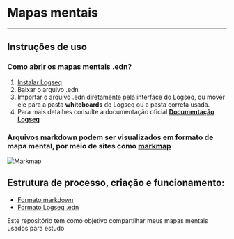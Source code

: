 # Mapas mentais

---

## Instruções de uso

### Como abrir os mapas mentais .edn?
1. [Instalar Logseq](https://logseq.com/)
2. Baixar o arquivo .edn
3. Importar o arquivo .edn diretamente pela interface do Logseq, ou mover ele para a pasta **whiteboards** do Logseq ou a pasta correta usada.
4. Para mais detalhes consulte a documentação oficial **[Documentação Logseq](https://github.com/logseq/logseq)**

### Arquivos markdown podem ser visualizados em formato de mapa mental, por meio de sites como [markmap](https://markmap.js.org/repl)
![Markmap](../assets/markdown_mind_map.png)

## Estrutura de processo, criação e funcionamento:
- [Formato markdown](markdowns/process-structure.md)
- [Formato Logseq .edn](whiteboards/process-structure.md)


Este repositório tem como objetivo compartilhar meus mapas mentais usados para estudo

